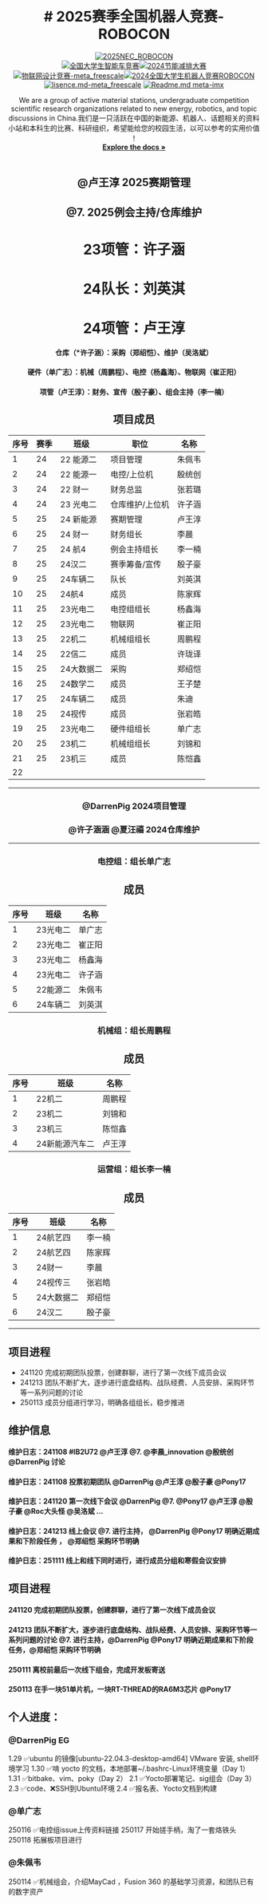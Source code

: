 <!-- Improved compatibility of back to top link: See: https://github.com/othneildrew/Best-README-Template/pull/73 -->
<a id="readme-top"></a>
<!--
*** Thanks for checking out the new_energy_coder_club. If you have a suggestion
*** that would make this better, please fork the repo and create a pull request
*** or simply open an issue with the tag "enhancement".
*** Don't forget to give the project a star!
*** Thanks again! Now go create something AMAZING! :dancer: 

<!-- PROJECT SHIELDS -->
<!--
*** I'm using markdown "reference style" links for readability.
*** Reference links are enclosed in brackets [ ] instead of parentheses ( ).
*** See the bottom of this document for the declaration of the reference variables
*** for contributors-url, forks-url, etc. This is an optional, concise syntax you may use.
*** https://www.markdownguide.org/basic-syntax/#reference-style-links
-->

<!-- PROJECT LOGO -->
<br />
<div align="center">
  <h1 align="center"># 2025赛季全国机器人竞赛-ROBOCON </h1>

[![2025NEC_ROBOCON](https://img.shields.io/badge/2025NEC_全国机器人大赛ROBOCON-仓库-blue)](https://gitee.com/darrenpig/new_energy_coder_club/tree/master/2025%E5%85%A8%E5%9B%BD%E6%9C%BA%E5%99%A8%E4%BA%BA%E7%AB%9E%E8%B5%9B-ROBOCON)  
[![全国大学生智能车竞赛](https://img.shields.io/badge/2024全国大学生智能车竞赛-智能车室外赛比赛-ddff9a)](https://gitee.com/darrenpig/new_energy_coder_club/tree/master/2024%E6%99%BA%E8%83%BD%E8%BD%A6%E5%AE%A4%E5%A4%96%E8%B5%9B%E6%AF%94%E8%B5%9B)[![2024节能减排大赛](https://img.shields.io/badge/节能减排大赛-仓库-blue)](https://gitee.com/darrenpig/new_energy_coder_club/tree/master/2024%E8%8A%82%E8%83%BD%E5%87%8F%E6%8E%92%E5%A4%A7%E8%B5%9B_Nearlink%E5%B0%8F%E8%BD%A6)         [![物联网设计竞赛-meta_freescale](https://img.shields.io/badge/物联网设计竞赛-仓库-brightgreen)](https://gitee.com/darrenpig/new_energy_coder_club/tree/master/2024%E7%89%A9%E8%81%94%E7%BD%91%E8%AE%BE%E8%AE%A1%E7%AB%9E%E8%B5%9B_Huawei%E6%95%B0%E9%80%9A)[![2024全国大学生机器人竞赛ROBOCON](https://img.shields.io/badge/ROBOCON竞赛-全国大学生机器人竞赛-172a88)](https://gitee.com/darrenpig/new_energy_coder_club/tree/master/2024%E5%85%A8%E5%9B%BD%E6%9C%BA%E5%99%A8%E4%BA%BA%E7%AB%9E%E8%B5%9B_ROBOCON)
[![lisence.md-meta_freescale](https://img.shields.io/badge/lisence.md-Markdown-violet
)](https://gitee.com/darrenpig/new_energy_coder_club/blob/master/LICENSE.md)
[![Readme.md meta-imx](https://img.shields.io/badge/Readme.md-Markdown-8A2BE2
)](https://gitee.com/darrenpig/new_energy_coder_club/blob/master/README.md)

  <p align="center">
   We are a group of active material stations, undergraduate competition scientific research organizations related to new energy, robotics, and topic discussions in China.我们是一只活跃在中国的新能源、机器人、话题相关的资料小站和本科生的比赛、科研组织，希望能给您的校园生活，以可以参考的实用价值 ！
    <br />
    <a href="https://gitee.com/darrenpig/new_energy_coder_club"><strong>Explore the docs »</strong></a>
    <br />
    <br />

## @卢王淳 2025赛期管理

## @7. 2025例会主持/仓库维护

# 23项管：许子涵

# 24队长：刘英淇

# 24项管：卢王淳



#### 仓库（*许子涵）：采购（郑绍恺）、维护（吴洛斌）

#### 硬件（单广志）：机械（周鹏程）、电控（杨鑫海）、物联网（崔正阳）

#### **项管（卢王淳）**：财务、宣传（殷子豪）、组会主持（李一楠）



 ## 项目成员
|序号 |赛季 |班级 |职位 | 名称  | 
|---|---|---|---|---|
| 1 | 24  | 22 能源二  | 项目管理        | 朱佩韦  |
| 2 | 24  | 22 能源一  | 电控/上位机     | 殷统创 |
| 3 | 24  | 22 财一    | 财务总监        | 张若璐  |
| 4 | 24  | 23 光电二  | 仓库维护/上位机  |  许子涵 |
| 5 | 25  | 24 新能源  | 赛期管理        | 卢王淳  |
| 6 | 25  | 24 财一    | 财务组长        | 李晨 |
| 7 | 25  | 24 航4     | 例会主持组长    | 李一楠 |
| 8 | 25  | 24汉二     | 赛季筹备/宣传  | 殷子豪  |
| 9 | 25  | 24车辆二   | 队长          | 刘英淇   |
|10 | 25  | 24航4      | 成员           | 陈家辉 |
|11 | 25  | 23光电二   | 电控组组长     | 杨鑫海 |
|12 | 25  | 23光电二   | 物联网     | 崔正阳 |
|13 | 25  | 22机二     | 机械组组长     | 周鹏程 |
|14 | 25  | 22信二     | 成员          | 许珑译 |
|15 | 25  | 24大数据二  | 采购          | 郑绍恺 |
|16 | 25  | 24数学二   | 成员           | 王子楚 |
|17 | 25  | 24车辆二   | 成员          | 朱迪 |
|18 | 25  | 24视传     | 成员          | 张岩皓 |
|19 | 25  | 23光电二   | 硬件组组长    |单广志  |
|20 | 25  | 23机二   | 机械组组长    |刘锦和  |
|21 | 25  | 23机三   | 成员   |陈恺鑫  |
|22 |     |         |  |  |
---

### @DarrenPig 2024项目管理

### @许子涵涵 @夏汪禧 2024仓库维护
---
### 电控组：组长单广志 
## 成员
|序号 |班级 | 名称  | 
|---|---|---|
| 1 |23光电二|单广志|
| 2 |23光电二|崔正阳|
| 3 |23光电二|杨鑫海|
| 4 |23光电二|许子涵|
| 5 |22能源二|朱佩韦|
| 6 |24车辆二|刘英淇|
### 机械组：组长周鹏程 
## 成员
|序号 |班级 | 名称  | 
|---|---|---|
| 1 |22机二|周鹏程|
| 2 |23机二|刘锦和|
| 3 |23机三|陈恺鑫|
| 4 |24新能源汽车二|卢王淳|
### 运营组：组长李一楠 
## 成员
|序号 |班级 | 名称  | 
|---|---|---|
| 1 |24航艺四|李一楠|
| 2 |24航艺四|陈家辉|
| 3 |24财一|李晨|
| 4 |24视传三|张岩皓|
| 5 |24大数据二|郑绍恺|
| 6 |24汉二|殷子豪|
---

<p align="left"> 
<div align="left">
</p>

## 项目进程



- 241120 完成初期团队投票，创建群聊，进行了第一次线下成员会议
- 241213 团队不断扩大，逐步进行底盘结构、战队经费、人员安排、采购环节等一系列问题的讨论
- 250113 成员分组进行学习，明确各组组长，稳步推进
## 维护信息

#### 维护日志：241108 #IB2U72  @卢王淳  @7.  @李晨_innovation  @殷统创  @DarrenPig 讨论
#### 维护日志：241108 投票初期团队 @DarrenPig  @卢王淳  @殷子豪  @Pony17 
#### 维护日志：241120 第一次线下会议 @DarrenPig @7. @Pony17 @卢王淳 @殷子豪 @Roc大头怪  @吴洛斌 ...
#### 维护日志：241213 线上会议 @7. 进行主持， @DarrenPig  @Pony17 明确近期成果和下阶段任务 ， @郑绍恺 采购环节明确
#### 维护日志：251111 线上和线下同时进行，进行成员分组和寒假会议安排
## 项目进程

#### 241120 完成初期团队投票，创建群聊，进行了第一次线下成员会议
#### 241213 团队不断扩大，逐步进行底盘结构、战队经费、人员安排、采购环节等一系列问题的讨论 @7. 进行主持，@DarrenPig @Pony17 明确近期成果和下阶段任务，@郑绍恺 采购环节明确
#### 250111 离校前最后一次线下组会，完成开发板寄送
#### 250113 在手一块51单片机，一块RT-THREAD的RA6M3芯片 @Pony17 



</p>


## 个人进度：

### @DarrenPig EG
1.29 ✅ubuntu 的镜像[ubuntu-22.04.3-desktop-amd64] VMware 安装, shell环境学习
1.30 ✅啃 yocto 的文档，本地部署~/.bashrc-Linux环境变量（Day 1）
1.31 ✅bitbake、vim、poky（Day 2）
2.1 ✅Yocto部署笔记、sig组会（Day 3）
2.3 ✅code、❌SSH到Ubuntu环境
2.4 ✅报名表、Yocto文档到构建

###  @单广志 
250116 ✅电控组issue上传资料链接
250117 开始搓手柄，淘了一套烙铁头
250118 拓展板项目进行
### @朱佩韦
250114 ✅机械组会，介绍MayCad ，Fusion 360 的基础学习资源，和团队已有的数字资产
